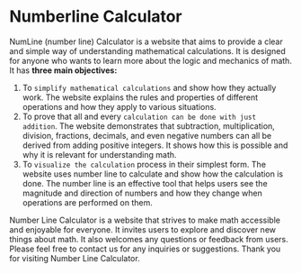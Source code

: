 # Numberline Calculator

NumLine (number line) Calculator is a website that aims to provide a clear and simple way of understanding mathematical calculations. It is designed for anyone who wants to learn more about the logic and mechanics of math. It has **three main objectives:**

1. To `simplify mathematical calculations` and show how they actually work. The website explains the rules and properties of different operations and how they apply to various situations.
2. To prove that all and every `calculation can be done with just addition`. The website demonstrates that subtraction, multiplication, division, fractions, decimals, and even negative numbers can all be derived from adding positive integers. It shows how this is possible and why it is relevant for understanding math.
3. To `visualize the calculation` process in their simplest form. The website uses number line to calculate and show how the calculation is done. The number line is an effective tool that helps users see the magnitude and direction of numbers and how they change when operations are performed on them.

Number Line Calculator is a website that strives to make math accessible and enjoyable for everyone. It invites users to explore and discover new things about math. It also welcomes any questions or feedback from users. Please feel free to contact us for any inquiries or suggestions. Thank you for visiting Number Line Calculator.
